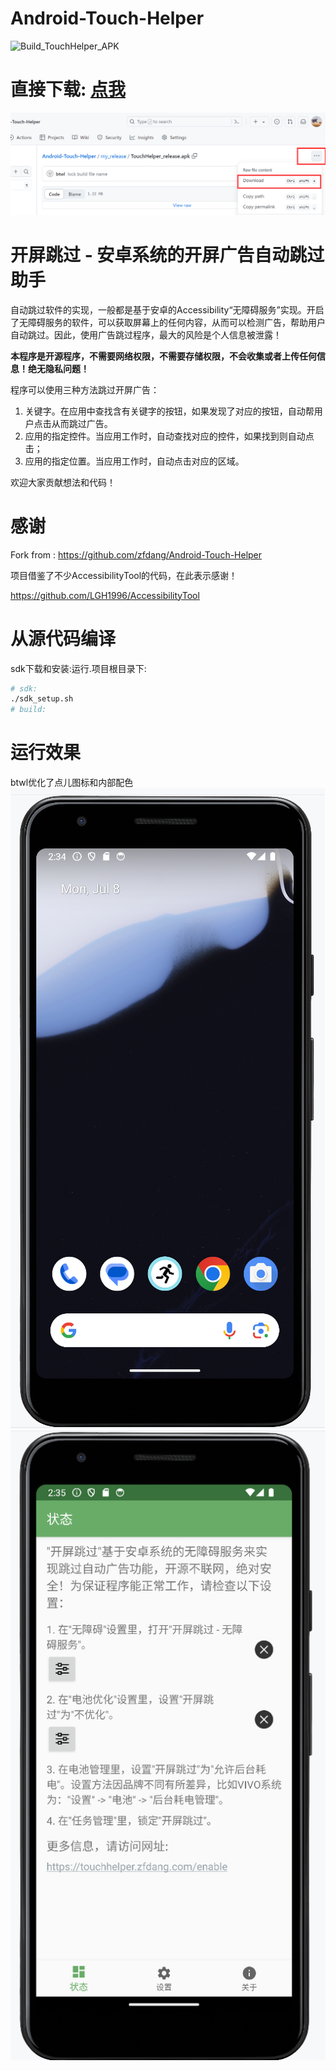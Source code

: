 # Android-Touch-Helper

![Build_TouchHelper_APK](https://github.com/zfdang/Android-Touch-Helper/workflows/Build_TouchHelper_APK/badge.svg)

# 直接下载:  [点我](my_release/TouchHelper_release.apk)
![alt text](<docs/image copy.png>)
# 开屏跳过 - 安卓系统的开屏广告自动跳过助手

自动跳过软件的实现，一般都是基于安卓的Accessibility“无障碍服务”实现。开启了无障碍服务的软件，可以获取屏幕上的任何内容，从而可以检测广告，帮助用户自动跳过。因此，使用广告跳过程序，最大的风险是个人信息被泄露！

**本程序是开源程序，不需要网络权限，不需要存储权限，不会收集或者上传任何信息！绝无隐私问题！**

程序可以使用三种方法跳过开屏广告：

1. 关键字。在应用中查找含有关键字的按钮，如果发现了对应的按钮，自动帮用户点击从而跳过广告。
2. 应用的指定控件。当应用工作时，自动查找对应的控件，如果找到则自动点击；
3. 应用的指定位置。当应用工作时，自动点击对应的区域。

欢迎大家贡献想法和代码！
# 感谢

Fork from : https://github.com/zfdang/Android-Touch-Helper

项目借鉴了不少AccessibilityTool的代码，在此表示感谢！

https://github.com/LGH1996/AccessibilityTool

# 从源代码编译
sdk下载和安装:运行.项目根目录下:
```bash
# sdk:
./sdk_setup.sh
# build:
```

# 运行效果
btwl优化了点儿图标和内部配色
![alt text](docs/image.png)
![alt text](docs/img2.png)








